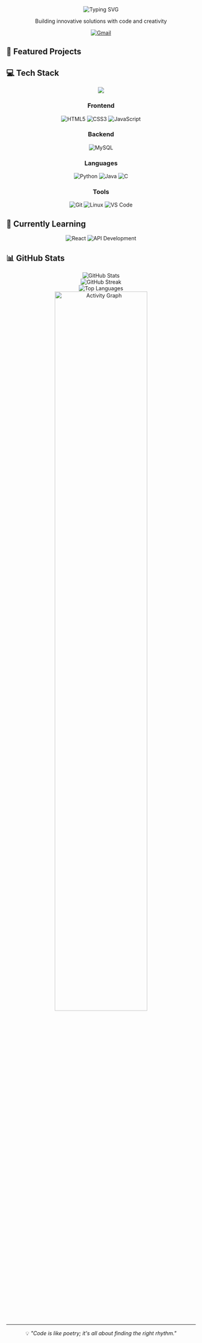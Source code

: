 <div align="center">
  <img src="https://readme-typing-svg.demolab.com?font=Fira+Code&weight=600&size=28&duration=3000&pause=1000&color=3584E4&center=true&vCenter=true&random=false&width=435&lines=Hi%2C+I'm+Deep+Sorathiya;Full-Stack+Developer;Attend-Nirma-University;Create-Conquer-Coding;" alt="Typing SVG" />
  
  <p>Building innovative solutions with code and creativity</p>
  
  <p>
    <a href="https://www.linkedin.com/in/deepsorathiya7990/" alt="LinkedIn"/></a>
    <a href="mailto:deepsorathiya803@gmail.com"><img src="https://img.shields.io/badge/Gmail-D14836?style=for-the-badge&logo=gmail&logoColor=white" alt="Gmail"/></a>
  </p>
</div>

## 🚀 Featured Projects

<!-- <table>
  <tr>
    <td width="50%">
      <h3 align="center">WebSync</h3>
      <p align="center">
        <a href="https://patel-priyank-1602.github.io/WebSyncP-/" target="_blank">
          <img src="https://img.shields.io/badge/View_Demo-4285F4?style=for-the-badge&logo=Google-chrome&logoColor=white" alt="Demo"/>
        </a>
        <a href="https://github.com/patel-priyank-1602/WebSyncP-" target="_blank">
          <img src="https://img.shields.io/badge/View_Code-171515?style=for-the-badge&logo=github&logoColor=white" alt="Code"/>
        </a>
      </p>
      <p>A dynamic web synchronization tool that streamlines real-time collaboration between developers.</p>
    </td>
    <td width="50%">
      <h3 align="center">CGPA Calculator</h3>
      <p align="center">
        <a href="https://www.linkedin.com/posts/patel-priyank-945131288_java-programming-engineering-activity-7265681809449885699-zRXx" target="_blank">
          <img src="https://img.shields.io/badge/View_Post-0077B5?style=for-the-badge&logo=linkedin&logoColor=white" alt="Post"/>
        </a>
        <a href="https://github.com/Patel-Priyank-1602/PDEU-3rd-SEM-CGPA-Calculator-">
          <img src="https://img.shields.io/badge/View_Code-171515?style=for-the-badge&logo=github&logoColor=white" alt="Code"/>
        </a>
      </p>
      <p>A comprehensive Java-based tool designed to help students calculate and track their CGPA efficiently.</p>
    </td>
  </tr>
  <tr>
    <td width="50%">
      <h3 align="center">India GOV Rules 2024-25</h3>
      <p align="center">
        <a href="https://patel-priyank-1602.github.io/Indian-Rules/" target="_blank">
          <img src="https://img.shields.io/badge/View_Demo-4285F4?style=for-the-badge&logo=Google-chrome&logoColor=white" alt="Demo"/>
        </a>
        <a href="https://github.com/patel-priyank-1602/Indian-Rules" target="_blank">
          <img src="https://img.shields.io/badge/View_Code-171515?style=for-the-badge&logo=github&logoColor=white" alt="Code"/>
        </a>
      </p>
      <p>A comprehensive resource for staying updated with the latest Indian government rules and regulations.</p>
    </td>
    <td width="50%">
      <h3 align="center">My Portfolio</h3>
      <p align="center">
        <a href="https://patel-priyank-1602.github.io/webCV/" target="_blank">
          <img src="https://img.shields.io/badge/View_Portfolio-4285F4?style=for-the-badge&logo=Google-chrome&logoColor=white" alt="Portfolio"/>
        </a>
        <a href="https://github.com/patel-priyank-1602/webCV" target="_blank">
          <img src="https://img.shields.io/badge/View_Code-171515?style=for-the-badge&logo=github&logoColor=white" alt="Code"/>
        </a>
      </p>
      <p>My professional portfolio showcasing projects, skills, and career highlights.</p>
    </td>
  </tr>
</table> -->

## 💻 Tech Stack

<div align="center">
  <img src="https://skillicons.dev/icons?i=java,c,html,css,js,react,figma,mysql,git,linux,vscode,python&perline=6" />
  

  
  <h3>Frontend</h3>
  <img src="https://img.shields.io/badge/HTML5-E34F26?style=for-the-badge&logo=html5&logoColor=white" alt="HTML5"/>
  <img src="https://img.shields.io/badge/CSS3-1572B6?style=for-the-badge&logo=css3&logoColor=white" alt="CSS3"/>
  <img src="https://img.shields.io/badge/JavaScript-F7DF1E?style=for-the-badge&logo=javascript&logoColor=black" alt="JavaScript"/>

  <h3>Backend</h3>
  <img src="https://img.shields.io/badge/MySQL-4479A1?style=for-the-badge&logo=mysql&logoColor=white" alt="MySQL"/>
  
  <h3>Languages</h3>
  <img src="https://img.shields.io/badge/Python-3776AB?style=for-the-badge&logo=python&logoColor=white" alt="Python"/>
  <img src="https://img.shields.io/badge/Java-ED8B00?style=for-the-badge&logo=openjdk&logoColor=white" alt="Java"/>
  <img src="https://img.shields.io/badge/C-00599C?style=for-the-badge&logo=c&logoColor=white" alt="C"/>

  
  <h3>Tools</h3>
  <img src="https://img.shields.io/badge/Git-F05032?style=for-the-badge&logo=git&logoColor=white" alt="Git"/>
  <img src="https://img.shields.io/badge/Linux-FCC624?style=for-the-badge&logo=linux&logoColor=black" alt="Linux"/>
  <img src="https://img.shields.io/badge/VS_Code-007ACC?style=for-the-badge&logo=visual-studio-code&logoColor=white" alt="VS Code"/>
</div>

## 🌱 Currently Learning

<div align="center">
  <img src="https://img.shields.io/badge/React-20232A?style=for-the-badge&logo=react&logoColor=61DAFB" alt="React"/>
  <img src="https://img.shields.io/badge/API_Development-FF6C37?style=for-the-badge&logo=postman&logoColor=white" alt="API Development"/>
</div>

## 📊 GitHub Stats

<div align="center">
  <img src="https://github-readme-stats.vercel.app/api?username=Lerner-11052025-20&show_icons=true&theme=tokyonight&hide_border=true&count_private=true" alt="GitHub Stats" />
</div>

<div align="center">
<img src="https://github-readme-streak-stats.herokuapp.com/?user=Lerner-11052025-20&theme=tokyonight&hide_border=true" alt="GitHub Streak" />
</div>

<div align="center">
  <img src="https://github-readme-stats.vercel.app/api/top-langs/?username=Lerner-11052025-20&layout=compact&theme=tokyonight&hide_border=true" alt="Top Languages" />
</div>

<div align="center">
  <img src="https://github-profile-summary-cards.vercel.app/api/cards/profile-details?username=Lerner-11052025-20&theme=react" width="70%" alt="Activity Graph"/>
</div>

<!-- ## 📄 Resume & Contact

<div align="center">
  <a href="https://drive.google.com/file/d/1Gex9gc7dRN_Psb3TRoqxhrscjGPqZVxM/view" target="_blank">
    <img src="https://img.shields.io/badge/Resume-2B579A?style=for-the-badge&logo=microsoftword&logoColor=white" alt="Resume"/>
  </a>
  <a href="mailto:patelpriyank2526@gmail.com">
    <img src="https://img.shields.io/badge/Email_Me-D14836?style=for-the-badge&logo=gmail&logoColor=white" alt="Email"/>
  </a>
</div> -->

---

<div align="center">
  <!-- <img src="https://komarev.com/ghpvc/?username=patel-priyank-1602&style=flat-square&color=blue" alt="Profile views"/> -->
  <p>💡 <em>"Code is like poetry; it's all about finding the right rhythm."</em></p>
</div>
